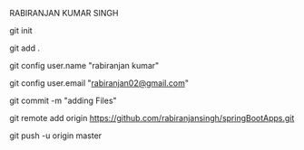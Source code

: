 RABIRANJAN KUMAR SINGH 

git init

git add .

git config user.name "rabiranjan kumar"

git config user.email "rabiranjan02@gmail.com"

git commit -m "adding Files"

git remote add origin https://github.com/rabiranjansingh/springBootApps.git

git push -u origin master 
